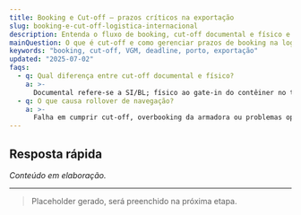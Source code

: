 ```yaml
---
title: Booking e Cut-off – prazos críticos na exportação
slug: booking-e-cut-off-logistica-internacional
description: Entenda o fluxo de booking, cut-off documental e físico e como evitar rollover de carga.
mainQuestion: O que é cut-off e como gerenciar prazos de booking na logística internacional?
keywords: "booking, cut-off, VGM, deadline, porto, exportação"
updated: "2025-07-02"
faqs:
  - q: Qual diferença entre cut-off documental e físico?
    a: >-
      Documental refere-se a SI/BL; físico ao gate-in do contêiner no terminal.
  - q: O que causa rollover de navegação?
    a: >-
      Falha em cumprir cut-off, overbooking da armadora ou problemas operacionais.
---
```


## Resposta rápida

*Conteúdo em elaboração.*

---

> Placeholder gerado, será preenchido na próxima etapa. 